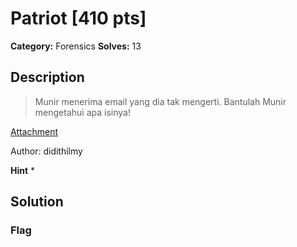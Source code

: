 # Patriot [410 pts]

**Category:** Forensics
**Solves:** 13

## Description
>Munir menerima email yang dia tak mengerti. Bantulah Munir mengetahui apa isinya!

[Attachment](https://drive.google.com/open?id=1xnBmCtgrqOkfEMhgiXBsy7tyUVuqWkhj)

Author: didithilmy

**Hint**
* 

## Solution

### Flag

